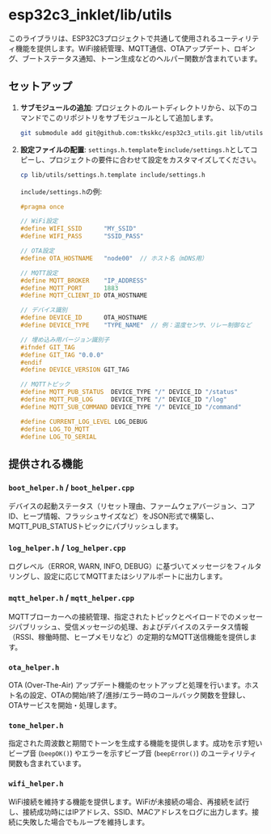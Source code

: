 # esp32c3_inklet/lib/utils

このライブラリは、ESP32C3プロジェクトで共通して使用されるユーティリティ機能を提供します。WiFi接続管理、MQTT通信、OTAアップデート、ロギング、ブートステータス通知、トーン生成などのヘルパー関数が含まれています。

## セットアップ

1.  **サブモジュールの追加**:
    プロジェクトのルートディレクトリから、以下のコマンドでこのリポジトリをサブモジュールとして追加します。

    ```bash
    git submodule add git@github.com:tkskkc/esp32c3_utils.git lib/utils
    ```

2.  **設定ファイルの配置**:
    `settings.h.template`を`include/settings.h`としてコピーし、プロジェクトの要件に合わせて設定をカスタマイズしてください。

    ```bash
    cp lib/utils/settings.h.template include/settings.h
    ```

    `include/settings.h`の例:

    ```c++
    #pragma once

    // WiFi設定
    #define WIFI_SSID      "MY_SSID"
    #define WIFI_PASS      "SSID_PASS"

    // OTA設定
    #define OTA_HOSTNAME   "node00"  // ホスト名（mDNS用）

    // MQTT設定
    #define MQTT_BROKER    "IP_ADDRESS"
    #define MQTT_PORT      1883
    #define MQTT_CLIENT_ID OTA_HOSTNAME

    // デバイス識別
    #define DEVICE_ID      OTA_HOSTNAME
    #define DEVICE_TYPE    "TYPE_NAME"  // 例：温度センサ、リレー制御など

    // 埋め込み用バージョン識別子
    #ifndef GIT_TAG
    #define GIT_TAG "0.0.0"
    #endif
    #define DEVICE_VERSION GIT_TAG

    // MQTTトピック
    #define MQTT_PUB_STATUS  DEVICE_TYPE "/" DEVICE_ID "/status"
    #define MQTT_PUB_LOG     DEVICE_TYPE "/" DEVICE_ID "/log"
    #define MQTT_SUB_COMMAND DEVICE_TYPE "/" DEVICE_ID "/command"

    #define CURRENT_LOG_LEVEL LOG_DEBUG
    #define LOG_TO_MQTT
    #define LOG_TO_SERIAL
    ```

## 提供される機能

### `boot_helper.h` / `boot_helper.cpp`
デバイスの起動ステータス（リセット理由、ファームウェアバージョン、コアID、ヒープ情報、フラッシュサイズなど）をJSON形式で構築し、MQTT_PUB_STATUSトピックにパブリッシュします。

### `log_helper.h` / `log_helper.cpp`
ログレベル（ERROR, WARN, INFO, DEBUG）に基づいてメッセージをフィルタリングし、設定に応じてMQTTまたはシリアルポートに出力します。

### `mqtt_helper.h` / `mqtt_helper.cpp`
MQTTブローカーへの接続管理、指定されたトピックとペイロードでのメッセージパブリッシュ、受信メッセージの処理、およびデバイスのステータス情報（RSSI、稼働時間、ヒープメモリなど）の定期的なMQTT送信機能を提供します。

### `ota_helper.h`
OTA (Over-The-Air) アップデート機能のセットアップと処理を行います。ホスト名の設定、OTAの開始/終了/進捗/エラー時のコールバック関数を登録し、OTAサービスを開始・処理します。

### `tone_helper.h`
指定された周波数と期間でトーンを生成する機能を提供します。成功を示す短いビープ音 (`beepOK()`) やエラーを示すビープ音 (`beepError()`) のユーティリティ関数も含まれています。

### `wifi_helper.h`
WiFi接続を維持する機能を提供します。WiFiが未接続の場合、再接続を試行し、接続成功時にはIPアドレス、SSID、MACアドレスをログに出力します。接続に失敗した場合でもループを維持します。